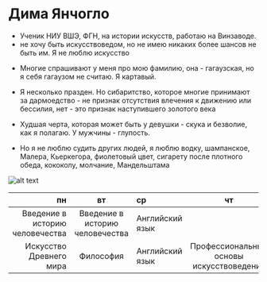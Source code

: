 # Дима Янчогло

- Ученик НИУ ВШЭ, ФГН, на истории искусств, работаю на Винзаводе.
- не хочу быть искусствоведом, но не имею никаких более шансов не быть им. Я не люблю искусство
+ Многие спрашивают у меня про мою фамилию, она - гагаузская, но я себя гагаузом не считаю. Я картавый. 
- Я несколько празден. Но сибаритство, которое многие принимают за дармоедство - не признак отсутствия влечения к движению или бессилия, нет - это признак наступившего золотого века

* Худшая черта, которая может быть у девушки - скука и безволие, как я полагаю. У мужчины - глупость. 
+ Но я не люблю судить других людей, я люблю водку, шампанское, Малера, Кьеркегора, фиолетовый цвет, сигарету после плотного обеда, кококолу, молчание, Мандельштама

![alt text](https://upload.wikimedia.org/wikipedia/commons/3/33/Eug%C3%A8ne_Delacroix_-_La_Mort_de_Sardanapale.jpg "Смерть Сарданапала всегда меня потрясала")

| пн                              | вт                               | ср              | чт                                       | пт                     |
| -----:                          | :----:                           | :---            | :-----:                                  | :--                    |
| Введение в историю человечества | Введение в историю человечества  | Английский язык |                                          |Искусство Древнего мира |
|  Искусство Древнего мира        | Философия                        | Английский язык | Профессиональные основы искусствоведения | Цифровая грамотность   |
